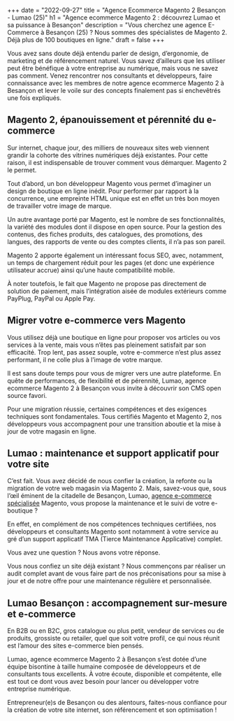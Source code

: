 +++
date = "2022-09-27"
title = "Agence Ecommerce Magento 2 Besançon - Lumao (25)"
h1 = "Agence ecommerce Magento 2 : découvrez Lumao et sa puissance à Besançon"
description = "Vous cherchez une agence E-Commerce à Besançon (25) ? Nous sommes des spécialistes de Magento 2. Déjà plus de 100 boutiques en ligne."
draft = false
+++

Vous avez sans doute déjà entendu parler de design, d’ergonomie, de marketing et de référencement naturel. Vous savez d’ailleurs que les utiliser peut être bénéfique à votre entreprise au numérique, mais vous ne savez pas comment. Venez rencontrer nos consultants et développeurs, faire connaissance avec les membres de notre agence ecommerce Magento 2 à Besançon et lever le voile sur des concepts finalement pas si enchevêtrés une fois expliqués.

## Magento 2, épanouissement et pérennité du e-commerce

Sur internet, chaque jour, des milliers de nouveaux sites web viennent grandir la cohorte des vitrines numériques déjà existantes. Pour cette raison, il est indispensable de trouver comment vous démarquer. Magento 2 le permet.

Tout d’abord, un bon développeur Magento vous permet d’imaginer un design de boutique en ligne inédit. Pour performer par rapport à la concurrence, une empreinte HTML unique est en effet un très bon moyen de travailler votre image de marque.

Un autre avantage porté par Magento, est le nombre de ses fonctionnalités, la variété des modules dont il dispose en open source. Pour la gestion des contenus, des fiches produits, des catalogues, des promotions, des langues, des rapports de vente ou des comptes clients, il n’a pas son pareil.

Magento 2 apporte également un intéressant focus SEO, avec, notamment, un temps de chargement réduit pour les pages (et donc une expérience utilisateur accrue) ainsi qu’une haute compatibilité mobile.

À noter toutefois, le fait que Magento ne propose pas directement de solution de paiement, mais l’intégration aisée de modules extérieurs comme PayPlug, PayPal ou Apple Pay.

## Migrer votre e-commerce vers Magento

Vous utilisez déjà une boutique en ligne pour proposer vos articles ou vos services à la vente, mais vous n’êtes pas pleinement satisfait par son efficacité. Trop lent, pas assez souple, votre e-commerce n’est plus assez performant, il ne colle plus à l’image de votre marque.

Il est sans doute temps pour vous de migrer vers une autre plateforme. En quête de performances, de flexibilité et de pérennité, Lumao, agence ecommerce Magento 2 à Besançon vous invite à découvrir son CMS open source favori.

Pour une migration réussie, certaines compétences et des exigences techniques sont fondamentales. Tous certifiés Magento et Magento 2, nos développeurs vous accompagnent pour une transition aboutie et la mise à jour de votre magasin en ligne.

## Lumao : maintenance et support applicatif pour votre site

C’est fait. Vous avez décidé de nous confier la création, la refonte ou la migration de votre web magasin via Magento 2. Mais, savez-vous que, sous l’œil éminent de la citadelle de Besançon, Lumao, [agence e-commerce spécialisée](/agence-ecom/) Magento, vous propose la maintenance et le suivi de votre e-boutique ?

En effet, en complément de nos compétences techniques certifiées, nos développeurs et consultants Magento sont notamment à votre service au gré d’un support applicatif TMA (Tierce Maintenance Applicative) complet.

Vous avez une question ? Nous avons votre réponse.

Vous nous confiez un site déjà existant ? Nous commençons par réaliser un audit complet avant de vous faire part de nos préconisations pour sa mise à jour et de notre offre pour une maintenance régulière et personnalisée.

## Lumao Besançon : accompagnement sur-mesure et e-commerce

En B2B ou en B2C, gros catalogue ou plus petit, vendeur de services ou de produits, grossiste ou retailer, quel que soit votre profil, ce qui nous réunit est l’amour des sites e-commerce bien pensés.

Lumao, agence ecommerce Magento 2 à Besançon s’est dotée d’une équipe bisontine à taille humaine composée de développeurs et de consultants tous excellents. À votre écoute, disponible et compétente, elle est tout ce dont vous avez besoin pour lancer ou développer votre entreprise numérique.

Entrepreneur(e)s de Besançon ou des alentours, faites-nous confiance pour la création de votre site internet, son référencement et son optimisation !
 
